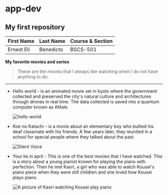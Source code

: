 # app-dev
## My first repository 

| First Name  | Last Name   | Course & Section |
| ----------- | ----------- | ---------------- |
| Ernest Eli  | Benedicto   |     BSCS-501     |


**My favorite movies and series**

> These are the movies that I always like watching when I do not have anything to do.

--------

  - Hello world - is an animated movie set in kyoto where the government collected and preserved the city's natural culture and architectures through drones in real time. The data collected is saved into a quantum     
                  computer known as Alltale.

    ![hello-world](https://github.com/elii222111/app-dev/assets/152808437/c607c928-c0ae-4198-866d-82d5dbcd33f5)

  - Koe no Katachi - is a movie about an elementary boy who bullied his deaf classmate with his friends. A few years later, they reunited in a school for special people where they talked about the past.

    ![Silent Voice](https://github.com/elii222111/app-dev/assets/152808437/0415f566-8ac8-4226-8190-290325cbee5c)

  - Your lie in april - This is one of the best movies that I have watched. This is a story about a young pianist known for playing the piano with perfection. Then he met Kaori, a girl who was able to watch Kousei's 
                        piano piece when they were still children and she loved how Kousei plays piano.

    ![A picture of Kaori watching Kousei play piano](https://github.com/elii222111/app-dev/assets/152808437/c59d2b5a-ae28-49f0-a7b7-f28902da842e)
 

